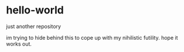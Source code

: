 # hello-world
just another repository

im trying to hide behind this to cope up with my nihilistic futility. 
hope it works out. 
